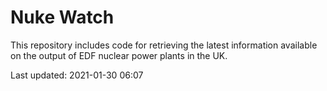 # Nuke Watch

This repository includes code for retrieving the latest information available on the output of EDF nuclear power plants in the UK.

Last updated: 2021-01-30 06:07